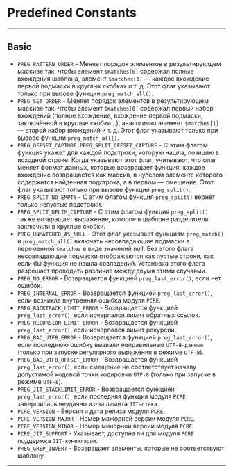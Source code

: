 # Predefined Constants
***
## Basic
- `PREG_PATTERN_ORDER` - Меняет порядок элементов в результирующем массиве так, чтобы элемент `$matches[0]` содержал полные вхождения шаблона, элемент `$matches[1]` — каждое вхождение первой подмаски в круглых скобках и т. д. Этот флаг указывают только при вызове функции `preg_match_all()`.
- `PREG_SET_ORDER` - Меняет порядок элементов в результирующем массиве так, чтобы элемент `$matches[0]` содержал первый набор вхождений (полное вхождение, вхождение первой подмаски, заключённой в круглые скобки...), аналогично элемент `$matches[1]` — второй набор вхождений и т. д. Этот флаг указывают только при вызове функции `preg_match_all()`.
- `PREG_OFFSET_CAPTURE|PREG_SPLIT_OFFSET_CAPTURE` - С этим флагом функция укажет для каждой подстроки, которую нашла, позицию в исходной строке. Когда указывают этот флаг, учитывают, что флаг меняет формат данных, которые возвращает функция: каждое вхождение возвращается как массив, в нулевом элементе которого содержится найденная подстрока, а в первом — смещение. Этот флаг указывают только при вызове функции `preg_split()`.
- `PREG_SPLIT_NO_EMPTY` - С этим флагом функция `preg_split()` вернёт только непустые подстроки.
- `PREG_SPLIT_DELIM_CAPTURE` - С этим флагом функция `preg_split()` также возвращает выражение, которое в шаблоне разделителя заключили в круглые скобки.
- `PREG_UNMATCHED_AS_NULL` - Этот флаг указывает функциям `preg_match()` и `preg_match_all()` включать несовпадающие подмаски в переменной `$matches` в виде значений null. Без этого флага несовпадающие подмаски отображаются как пустые строки, как если бы функция не нашла совпадений. Установка этого флага разрешает проводить различие между двумя этими случаями.
- `PREG_NO_ERROR` - Возвращается функцией `preg_last_error()`, если нет ошибок.
- `PREG_INTERNAL_ERROR` - Возвращается функцией `preg_last_error()`, если возникла внутренняя ошибка модуля `PCRE`.
- `PREG_BACKTRACK_LIMIT_ERROR` - Возвращается функцией `preg_last_error()`, если исчерпался лимит обратных ссылок.
- `PREG_RECURSION_LIMIT_ERROR` - Возвращается функцией `preg_last_error()`, если исчерпался лимит рекурсии.
- `PREG_BAD_UTF8_ERROR` - Возвращается функцией `preg_last_error()`, если последнюю ошибку вызвали неправильные `UTF-8-данные` (только при запуске регулярного выражения в режиме `UTF-8`).
- `PREG_BAD_UTF8_OFFSET_ERROR` - Возвращается функцией `preg_last_error()`, если смещение не соответствует началу допустимой кодовой точки кодировки `UTF-8` (только при запуске в режиме `UTF-8`).
- `PREG_JIT_STACKLIMIT_ERROR` - Возвращается функцией `preg_last_error()`, если последняя функция модуля `PCRE` завершилась неудачно из-за лимита `JIT-стека`.
- `PCRE_VERSION` - Версия и дата релиза модуля `PCRE`.
- `PCRE_VERSION_MAJOR` - Номер мажорной версии модуля `PCRE`.
- `PCRE_VERSION_MINOR` - Номер минорной версии модуля `PCRE`.
- `PCRE_JIT_SUPPORT` - 	Указывает, доступна ли для модуля `PCRE` поддержка `JIT-компиляции`.
- `PREG_GREP_INVERT` - Возвращает элементы, которые не соответствуют шаблону.
***
